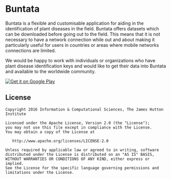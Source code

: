 Buntata
=======

Buntata is a flexible and customisable application for aiding in the identification of plant diseases in the field. Buntata offers datasets which can be downloaded before going out to the field. This means that it is not necessary to have a network connection while out and about making it particularly useful for users in countries or areas where mobile networks connections are limited.

We would be happy to work with individuals or organizations who have plant disease identification keys and would like to get their data into Buntata and available to the worldwide community.

<a href='https://play.google.com/store/apps/details?id=uk.ac.hutton.ics.buntata&utm_source=global_co&utm_medium=prtnr&utm_content=Mar2515&utm_campaign=PartBadge&pcampaignid=MKT-Other-global-all-co-prtnr-py-PartBadge-Mar2515-1'><img alt='Get it on Google Play' style="max-width: 200px"  src='https://play.google.com/intl/en_us/badges/images/generic/en_badge_web_generic.png'/></a>


License
--------

    Copyright 2016 Information & Computational Sciences, The James Hutton Institute

    Licensed under the Apache License, Version 2.0 (the "License");
    you may not use this file except in compliance with the License.
    You may obtain a copy of the License at

       http://www.apache.org/licenses/LICENSE-2.0

    Unless required by applicable law or agreed to in writing, software
    distributed under the License is distributed on an "AS IS" BASIS,
    WITHOUT WARRANTIES OR CONDITIONS OF ANY KIND, either express or implied.
    See the License for the specific language governing permissions and
    limitations under the License.